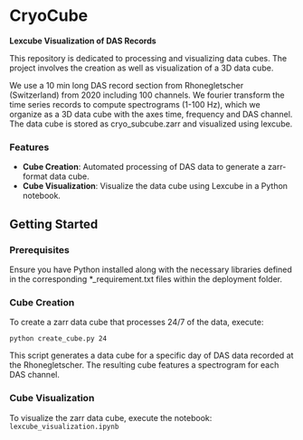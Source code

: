# CryoCube
**Lexcube Visualization of DAS Records**

This repository is dedicated to processing and visualizing data cubes. The project involves the creation as well as visualization of a 3D data cube.

We use a 10 min long DAS record section from Rhonegletscher (Switzerland) from 2020 including 100 channels. We fourier transform the time series records to compute spectrograms (1-100 Hz), which we organize as a 3D data cube with the axes time, frequency and DAS channel. The data cube is stored as cryo_subcube.zarr and visualized using lexcube.


### Features

- **Cube Creation**: Automated processing of DAS data to generate a zarr-format data cube.
- **Cube Visualization**: Visualize the data cube using Lexcube in a Python notebook.

## Getting Started

### Prerequisites

Ensure you have Python installed along with the necessary libraries defined in the corresponding *_requirement.txt files within the deployment folder.

### Cube Creation

To create a zarr data cube that processes 24/7 of the data, execute:

`python create_cube.py 24`

This script generates a data cube for a specific day of DAS data recorded at the Rhonegletscher. The resulting cube features a spectrogram for each DAS channel.

### Cube Visualization

To visualize the zarr data cube, execute the notebook: `lexcube_visualization.ipynb`

